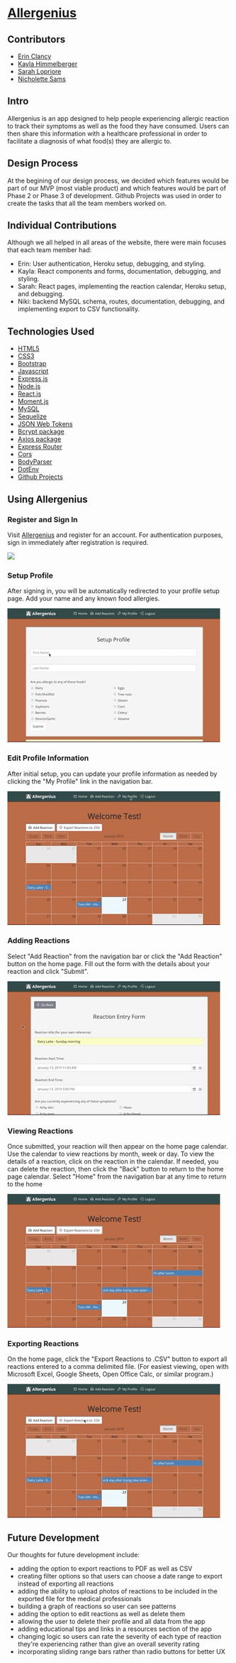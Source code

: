 # [Allergenius](https://guarded-garden-65682.herokuapp.com/)

## Contributors
- [Erin Clancy](https://github.com/noplanetnoparty) 
- [Kayla Himmelberger](https://github.com/kaylahimmel)
- [Sarah Lopriore](https://github.com/sarahlopriore)
- [Nicholette Sams](https://github.com/nicholettesams)  

## Intro
Allergenius is an app designed to help people experiencing allergic reaction to track their symptoms as well as the food they have consumed.  Users can then share this information with a healthcare professional in order to facilitate a diagnosis of what food(s) they are allergic to.  
  
## Design Process
At the begining of our design process, we decided which features would be part of our MVP (most viable product) and which features would be part of Phase 2 or Phase 3 of development. Github Projects was used in order to create the tasks that all the team members worked on.  
  
## Individual Contributions
Although we all helped in all areas of the website, there were main focuses that each team member had:

- Erin: User authentication, Heroku setup, debugging, and styling.  
- Kayla: React components and forms, documentation, debugging, and styling.  
- Sarah: React pages, implementing the reaction calendar, Heroku setup, and debugging. 
- Niki: backend MySQL schema, routes, documentation, debugging, and implementing export to CSV functionality.  
  
## Technologies Used
- [HTML5](developer.mozilla.org/en-US/docs/Web/Guide/HTML/HTML5)
- [CSS3](https://developer.mozilla.org/en-US/docs/Web/CSS)
- [Bootstrap](https://getbootstrap.com)
- [Javascript](https://www.javascript.com)
- [Express.js](https://expressjs.com)
- [Node.js](https://nodejs.org/en/docs)
- [React.js](https://reactjs.org)
- [Moment.js](http://momentjs.com)
- [MySQL](https://github.com/mysqljs/mysql#readme)
- [Sequelize](https://github.com/sequelize/sequelize#readme)
- [JSON Web Tokens](https://jwt.io)
- [Bcrypt package](https://github.com/kelektiv/node.bcrypt.js#readme)
- [Axios package](https://github.com/axios/axios) 
- [Express Router](https://github.com/mciparelli/express-router#readme)
- [Cors](https://github.com/expressjs/cors#readme)
- [BodyParser](https://github.com/expressjs/body-parser#readme)
- [DotEnv](https://github.com/motdotla/dotenv#readme)
- [Github Projects](https://help.github.com/articles/about-project-boards)  
  
## Using Allergenius

### Register and Sign In
Visit [Allergenius](https://guarded-garden-65682.herokuapp.com) and register for an account. For authentication purposes, sign in immediately after registration is required.

![](client/src/assets/gifs/register+sign_in.gif)  

### Setup Profile
After signing in, you will be automatically redirected to your profile setup page.  Add your name and any known food allergies.

![](client/src/assets/gifs/profile_setup.gif)  

### Edit Profile Information
After initial setup, you can update your profile information as needed by clicking the "My Profile" link in the navigation bar.

![](client/src/assets/gifs/profile_edit.gif)  

### Adding Reactions
Select "Add Reaction" from the navigation bar or click the "Add Reaction" button on the home page.  Fill out the form with the details about your reaction and click "Submit".

![](client/src/assets/gifs/reaction_add.gif)  

### Viewing Reactions
Once submitted, your reaction will then appear on the home page calendar.  Use the calendar to view reactions by month, week or day.  To view the details of a reaction, click on the reaction in the calendar.  If needed, you can delete the reaction, then click the "Back" button to return to the home page calendar.  Select "Home" from the navigation bar at any time to return to the home 

![](client/src/assets/gifs/reaction_view+delete.gif)  

### Exporting Reactions
On the home page, click the "Export Reactions to .CSV" button to export all reactions entered to a comma delimited file. (For easiest viewing, open with Microsoft Excel, Google Sheets, Open Office Calc, or similar program.)

![](client/src/assets/gifs/download.gif)  
  
## Future Development
Our thoughts for future development include:
- adding the option to export reactions to PDF as well as CSV
- creating filter options so that users can choose a date range to export instead of exporting all reactions
- adding the ability to upload photos of reactions to be included in the exported file for the medical professionals
- building a graph of reactions so user can see patterns
- adding the option to edit reactions as well as delete them
- allowing the user to delete their profile and all data from the app
- adding educational tips and links in a resources section of the app
- changing logic so users can rate the severity of each type of reaction they're experiencing rather than give an overall severity rating
- incorporating sliding range bars rather than radio buttons for better UX
